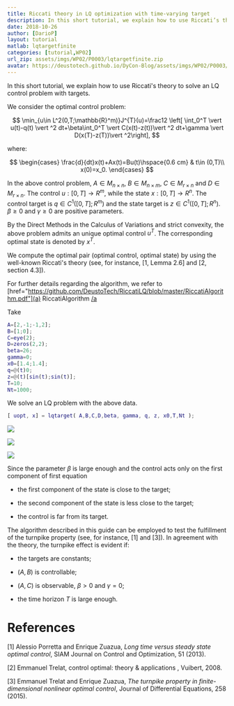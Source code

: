 ```yaml
---
title: Riccati theory in LQ optimization with time-varying target
description: In this short tutorial, we explain how to use Riccati’s theory to solve an LQ control problem with targets.
date: 2018-10-26
author: [DarioP]
layout: tutorial
matlab: lqtargetfinite
categories: [tutorial,WP02]
url_zip: assets/imgs/WP02/P0003/lqtargetfinite.zip
avatar: https://deustotech.github.io/DyCon-Blog/assets/imgs/WP02/P0003/copiaRM_01.png
---
```


In this short tutorial, we explain how to use Riccati's theory to solve an LQ control problem with targets.


We consider the optimal control problem:


$$ \min_{u\in L^2(0,T;\mathbb{R}^m)}J^{T}(u)=\frac12 \left[ \int_0^T  \vert u(t)-q(t) \vert ^2 dt+\beta\int_0^T  \vert C(x(t)-z(t))\vert ^2 dt+\gamma \vert D(x(T)-z(T))\vert ^2\right], $$


where:


$$ \begin{cases} \frac{d}{dt}x(t)+Ax(t)=Bu(t)\hspace{0.6 cm} & t\in (0,T)\\ x(0)=x_0. \end{cases} $$


In the above control problem, $A \in M_{n \times n}$, $B \in M_{n \times m}$, $C \in M_{r\times n}$ and $D\in M_{r\times n}$. The control $u:[0,T]\longrightarrow R^m$, while the state $x:[0,T]\longrightarrow R^n$. The control target is $q\in C^1([0,T];R^m)$ and the state target is $z\in C^1([0,T];R^n)$. $\beta\geq 0$ and $\gamma\geq 0$ are positive parameters.


By the Direct Methods in the Calculus of Variations and strict convexity, the above problem admits an unique optimal control $u^T$. The corresponding optimal state is denoted by $x^T$.


We compute the optimal pair (optimal control, optimal state) by using the well-known Riccati's theory (see, for instance, [1, Lemma 2.6] and [2, section 4.3]).


For further details regarding the algorithm, we refer to [href="https://github.com/DeustoTech/RiccatiLQ/blob/master/RiccatiAlgorithm.pdf"](a) RiccatiAlgorithm [/a](/a)


Take

```matlab
A=[2,-1;-1,2];
B=[1;0];
C=eye(2);
D=zeros(2,2);
beta=26;
gamma=0;
x0=[1.4;1.4];
q=@(t)0;
z=@(t)[sin(t);sin(t)];
T=10;
Nt=1000;
```


We solve an LQ problem with the above data.

```matlab
[ uopt, x] = lqtarget( A,B,C,D,beta, gamma, q, z, x0,T,Nt );
```


![]({{site.url}}{{site.baseurl}}/assets/imgs/WP02/P0003/copiaRM_01.png)

![]({{site.url}}{{site.baseurl}}/assets/imgs/WP02/P0003/copiaRM_02.png)

![]({{site.url}}{{site.baseurl}}/assets/imgs/WP02/P0003/copiaRM_03.png)

Since the parameter $\beta$ is large enough and the control acts only on the first component of first equation


- the first component of the state is close to the target;


- the second component of the state is less close to the target;


- the control is far from its target.


The algorithm described in this guide can be employed to test the fulfillment of the turnpike property (see, for instance, [1] and [3]). In agreement with the theory, the turnpike effect is evident if:


- the targets are constants;


- $(A,B)$ is controllable;


- $(A,C)$ is observable, $\beta>0$ and $\gamma=0$;


- the time horizon $T$ is large enough.

# References
[1] Alessio Porretta and Enrique Zuazua, *Long time versus steady state optimal control*, SIAM Journal on Control and Optimization, 51 (2013).

[2] Emmanuel Trelat, control optimal: theory & applications , Vuibert, 2008.

[3] Emmanuel Trelat and Enrique Zuazua, *The turnpike property in finite-dimensional nonlinear optimal control*, Journal of Differential Equations, 258 (2015).

